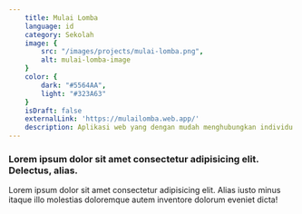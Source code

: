 ```yaml
---
    title: Mulai Lomba
    language: id
    category: Sekolah
    image: {
        src: "/images/projects/mulai-lomba.png",
        alt: mulai-lomba-image
    }
    color: {
        dark: "#5564AA",
        light: "#323A63"
    }
    isDraft: false
    externalLink: 'https://mulailomba.web.app/'
    description: Aplikasi web yang dengan mudah menghubungkan individu yang mencari lomba dengan penyedia lomba, semuanya dalam satu platform digital yang nyaman.
---
```


### Lorem ipsum dolor sit amet consectetur adipisicing elit. Delectus, alias.

Lorem ipsum dolor sit amet consectetur adipisicing elit. Alias iusto minus itaque illo molestias doloremque autem inventore dolorum eveniet dicta!
